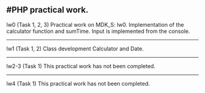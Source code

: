 ## #PHP practical work.

lw0 (Task 1, 2, 3)
Practical work on MDK_S: lw0.
Implementation of the calculator function and sumTime.
Input is implemented from the console.

---

lw1 (Task 1, 2)
Class development Calculator and Date.

---

lw2-3 (Task 1)
This practical work has not been completed.

---

lw4 (Task 1)
This practical work has not been completed.
